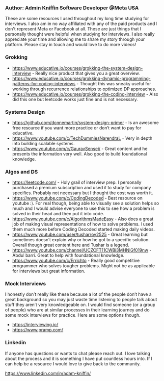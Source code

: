 ### Author: Admin Kniffin Software Developer @Meta USA
These are some resources I used throughout my long time studying for interviews. I also am in no way affiliated with any of the paid products and I don't represent Meta or Facebook at all. These are just things that I personally thought were helpful when studying for interviews. I also really appreciate your time and allowing me to share my story through your platform. Please stay in touch and would love to do more videos!

### Grokking

* https://www.educative.io/courses/grokking-the-system-design-interview - Really nice product that gives you a great overview.
* https://www.educative.io/courses/grokking-dynamic-programming-patterns-for-coding-interviews - Thought this was sneaky useful for working through recurrence relationships to optimized DP approaches.
* https://www.educative.io/courses/grokking-the-coding-interview - Also did this one but leetcode works just fine and is not necessary.


### Systems Design

* https://github.com/donnemartin/system-design-primer - Is an awesome free resource if you want more practice or don’t want to pay for educative.
* https://www.youtube.com/c/TechDummiesNarendraL - Very in depth into building scalable systems.
* https://www.youtube.com/c/GauravSensei/ - Great content and he presents the information very well. Also good to build foundational knowledge.

### Algos and DS

* https://leetcode.com/ - Holy grail of interview prep. I personally purchased a premium subscription and used it to study for company specifics. Probably not necessary but I thought the cost was worth it.
* https://www.youtube.com/c/CodingDecoded - Best resource on youtube :). For real though, being able to visually see a solution helps so much and I would advise everyone to use this to see how a problem is solved in their head and then put it into code.
* https://www.youtube.com/c/AlgorithmsMadeEasy - Also does a great job of making visual representations of how to solve problems. I used them much more before Coding Decoded started making daily videos.
* https://www.youtube.com/user/tusharroy2525 - Great learning but sometimes doesn’t explain why or how he got to a specific solution. Overall though great content here and Tushar is a legend.
* https://www.youtube.com/channel/UCZCFT11CWBi3MHNlGf019nw - Abdul barri. Great to help with foundational knowledge.
* https://www.youtube.com/c/Errichto - Really good competitive programmer who solves tougher problems. Might not be as applicable for interviews but great information.


### Mock Interviews

I honestly don’t really like these because a lot of the people don’t have a great background so you may just waste time listening to people talk about stuff they aren’t very knowledgeable on. I would find someone (or a group of people) who are at similar processes in their learning journey and do some mock interviews for practice. Here are some options though.
* https://interviewing.io/
* https://www.pramp.com/

### Linkedin

If anyone has questions or wants to chat please reach out. I love talking about the process and it is something I have put countless hours into. If I can help be a resource I would love to give back to the community.

https://www.linkedin.com/in/adam-kniffin/ 